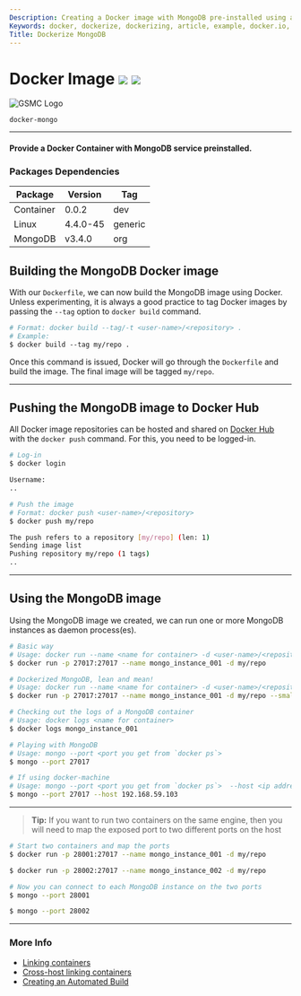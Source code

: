 ```yaml
---
Description: Creating a Docker image with MongoDB pre-installed using a Dockerfile and sharing the image on Docker Hub
Keywords: docker, dockerize, dockerizing, article, example, docker.io, platform, package, installation, networking, mongodb, containers, images, image, sharing, dockerfile, build, auto-building, auto-scaling, framework
Title: Dockerize MongoDB
---
```


# Docker Image [![](https://images.microbadger.com/badges/version/tbaltrushaitis/gsmc-public.svg)](https://microbadger.com/images/tbaltrushaitis/gsmc-public) [![](https://images.microbadger.com/badges/image/tbaltrushaitis/gsmc-public.svg)](https://microbadger.com/images/tbaltrushaitis/gsmc-public)

![GSMC Logo](https://bitbucket.org/gsmcenter/public/avatar/128)

`docker-mongo`

--------

#### Provide a Docker Container with MongoDB service preinstalled.

### Packages Dependencies ###

 Package | Version  | Tag 
---------|----------|-----
Container | 0.0.2 | dev
Linux   | 4.4.0-45 | generic
MongoDB | v3.4.0 | org


## Building the MongoDB Docker image

With our `Dockerfile`, we can now build the MongoDB image using Docker. Unless
experimenting, it is always a good practice to tag Docker images by passing the
`--tag` option to `docker build` command.

```dockerfile
# Format: docker build --tag/-t <user-name>/<repository> .
# Example:
$ docker build --tag my/repo .
```
Once this command is issued, Docker will go through the `Dockerfile` and build
the image. The final image will be tagged `my/repo`.

------------------

## Pushing the MongoDB image to Docker Hub

All Docker image repositories can be hosted and shared on
[Docker Hub](https://hub.docker.com) with the `docker push` command. For this,
you need to be logged-in.

```bash
# Log-in
$ docker login

Username:
..
```

```bash
# Push the image
# Format: docker push <user-name>/<repository>
$ docker push my/repo

The push refers to a repository [my/repo] (len: 1)
Sending image list
Pushing repository my/repo (1 tags)
..
```

------------------

## Using the MongoDB image

Using the MongoDB image we created, we can run one or more MongoDB instances
as daemon process(es).

```bash
# Basic way
# Usage: docker run --name <name for container> -d <user-name>/<repository>
$ docker run -p 27017:27017 --name mongo_instance_001 -d my/repo

# Dockerized MongoDB, lean and mean!
# Usage: docker run --name <name for container> -d <user-name>/<repository> --noprealloc --smallfiles
$ docker run -p 27017:27017 --name mongo_instance_001 -d my/repo --smallfiles

# Checking out the logs of a MongoDB container
# Usage: docker logs <name for container>
$ docker logs mongo_instance_001

# Playing with MongoDB
# Usage: mongo --port <port you get from `docker ps`>
$ mongo --port 27017

# If using docker-machine
# Usage: mongo --port <port you get from `docker ps`>  --host <ip address from `docker-machine ip VM_NAME`>
$ mongo --port 27017 --host 192.168.59.103
```

------------------

> **Tip:** If you want to run two containers on the same engine, then you will need to map
the exposed port to two different ports on the host

```bash
# Start two containers and map the ports
$ docker run -p 28001:27017 --name mongo_instance_001 -d my/repo

$ docker run -p 28002:27017 --name mongo_instance_002 -d my/repo

# Now you can connect to each MongoDB instance on the two ports
$ mongo --port 28001

$ mongo --port 28002
```

------------------

### More Info ###

 - [Linking containers](../userguide/networking/default_network/dockerlinks.md)
 - [Cross-host linking containers](../admin/ambassador_pattern_linking.md)
 - [Creating an Automated Build](/docker-hub/builds/)
